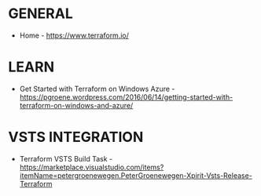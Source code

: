# GENERAL
* Home - <https://www.terraform.io/>

# LEARN
* Get Started with Terraform on Windows Azure - <https://pgroene.wordpress.com/2016/06/14/getting-started-with-terraform-on-windows-and-azure/>

# VSTS INTEGRATION
* Terraform VSTS Build Task - <https://marketplace.visualstudio.com/items?itemName=petergroenewegen.PeterGroenewegen-Xpirit-Vsts-Release-Terraform>
